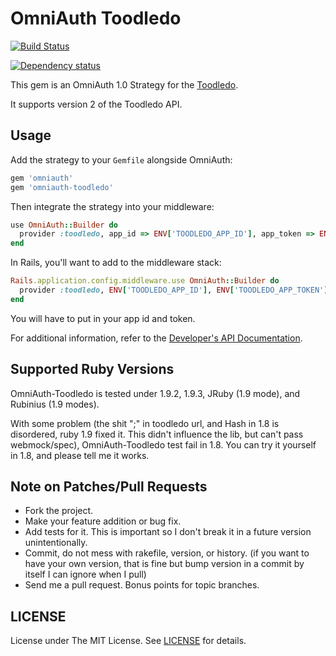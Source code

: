 # OmniAuth Toodledo #

[![Build Status](https://secure.travis-ci.org/alswl/omniauth-toodledo.png?branch=master)](http://travis-ci.org/alswl/omniauth-toodledo)

[![Dependency status][gemnasium-image]][gemnasium-url]

This gem is an OmniAuth 1.0 Strategy for the [Toodledo][toodledo].

It supports version 2 of the Toodledo API.

## Usage ##

Add the strategy to your `Gemfile` alongside OmniAuth:

```ruby
gem 'omniauth'
gem 'omniauth-toodledo'
```

Then integrate the strategy into your middleware:

```ruby
use OmniAuth::Builder do
  provider :toodledo, app_id => ENV['TOODLEDO_APP_ID'], app_token => ENV['TOODLEDO_APP_TOKEN']
end
```

In Rails, you'll want to add to the middleware stack:

```ruby
Rails.application.config.middleware.use OmniAuth::Builder do
  provider :toodledo, ENV['TOODLEDO_APP_ID'], ENV['TOODLEDO_APP_TOKEN']
end
```

You will have to put in your app id and token.

For additional information, refer to the [Developer's API Documentation][doc].

## Supported Ruby Versions ##

OmniAuth-Toodledo is tested under 1.9.2, 1.9.3, JRuby (1.9 mode),
and Rubinius (1.9 modes).

With some problem (the shit ";" in toodledo url, and Hash in 1.8 is disordered,
ruby 1.9 fixed it. This didn't influence the lib, but can't pass webmock/spec),
OmniAuth-Toodledo test fail in 1.8.
You can try it yourself in 1.8, and please tell me it works.

## Note on Patches/Pull Requests ##

* Fork the project.
* Make your feature addition or bug fix.
* Add tests for it. This is important so I don't break it in a
  future version unintentionally.
* Commit, do not mess with rakefile, version, or history.
  (if you want to have your own version,
  that is fine but bump version in a commit by itself I can ignore when I pull)
* Send me a pull request. Bonus points for topic branches.

## LICENSE ##

License under The MIT License. See [LICENSE](license) for details.

[toodledo]: http://www.toodledo.com
[doc]: http://api.toodledo.com/2/index.php
[license]: https://github.com/alswl/omniauth-toodledo/blob/master/LICENSE.md
[gemnasium-image]: https://gemnasium.com/alswl/omniauth-toodledo.png
[gemnasium-url]: https://gemnasium.com/alswl/omniauth-toodledo
